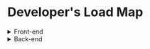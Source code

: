 # Developer's Load Map

<details>
<summary>Front-end</summary>
<div markdown="1">

> ***Learn the basics***
 - `HTML` : Hyper Text Markup Language, 웹 문서를 만들기 위해 사용하는 기본적인 웹 언어.
 - `CSS` : Cascading Style Sheets, 웹 문서의 전반적인 스타일을 미리 저장해 둔 스타일 시트.
 - `Javascript` : 객체지향 스크립트 언어, 크로스 플랫폼으로 **웹페이지의 동작** 을 담당
    - `JQuery` : HTML의 클라이언트 사이드 조작을 단순화 하게끔 설계된 **Javascript 라이브러리**.
  
   ___위 3개(HTML, CSS, Javascript)가 웹사이트의 3가지 요소가 웹사이트 3대 구성 요소.___
  >>>
> ***Getting Deeper (1)***
 - `JavaScript`
     - `ES6` : ECMA Script 6, 자바스크립트 언어의 표준입니다.
     - Task Runners
        - `npm scripts` : npm 사용시 필요한 스크립트
         - `gulp` : (걸프)는 Fractal Innovations과 깃허브 오픈 소스 커뮤니티의 ***오픈 소스 자바스크립트 툴킷***으로, **프론트엔드 웹 개발의 스트리밍 빌드 시스템로 사용된다.Node.js와 npm 기반의 태스크 러너**이며, 소형화, 연결(concatenation), 캐시 버스팅(cache busting), 유닛 테스트, 린팅, 최적화 등 웹 개발에 수반되는 시간 소모적이고 반복되는 태스크들을 자동화하기 위해 사용된다.
         - `Grunt` : 축소화, 컴파일, 유닛 테스트, 린트 등 주기적인 태스크들을 자동으로 수행하기 위해 사용되는 도구로서 **자바스크립트 태스크 러너**
     - Package Manager
         - `Yarn` : 하둡, 자바스크립트 패키지 매니저, npm의 핵심 이슈(보안성? 안정성?)을 해결하기위해 나옴.
         - `npm` : (Node Package Manager)은 자바스크립트 프로그래밍 언어를 위한 패키지 관리자이다. 
     - Choose a Framework
         - `Angular` :  구글의 앵귤러 팀과 개인 및 기업 공동체에 의해 주도되는 타입스크립트 기반 오픈 소스 프론트엔드 웹 애플리케이션 프레임워크이다.
         - `React` : 자바스크립트 라이브러리의 하나로서[2] 사용자 인터페이스를 만들기 위해 사용된다. 페이스북과 개별 개발자 및 기업들 공동체에 의해 유지보수된다
             - `Flux` :  Facebook에서 클라이언트-사이드 웹 어플리케이션을 만들기 위해 사용하는 어플리케이션 아키텍쳐다. 단방향 데이터 흐름을 활용해 뷰 컴포넌트를 구성하는 React를 보완하는 역할을 한다.
             - `Redux` : 가장 **사용률이 높은 상태관리 라이브러리** 입니다. 리덕스를 사용하면, 여러분이 만들게 될 컴포넌트들의 상태 관련 로직들을 다른 파일들로 분리시켜서 더욱 효율적으로 관리 할 수 있습니다. 
             - `Mobx` : 인기있는 **리액트 상태 관리 라이브러리** 입니다. 
         - `Vue.js` : Vue.js(간단히 Vue + 뷰 View)는 웹 애플리케이션의 사용자 인터페이스를 만들기 위해 사용하는 **오픈 소스 프로그레시브 자바스크립트 프레임워크** 
         - `Ember JS` : **모델-뷰-뷰모델(MVV) 패턴**에 기반을 둔 **오픈 소스 자바스크립트 웹 프레임워크**
         - `preact` : **표현 능력이 엄청난** 프레임워크, 리엑트의 **1/10** 크기
         - `Inferno` : 클라이언트 서버 두 파트 모두 고성능 유저 인터페이스를 구축하기 위한 빠르고 반응 좋은 라이브러리   
     - Testing
         - `Jest` : Jest는 **페이스북**에서 만들어서 React와 더불어 많은 자바스크립트 개발자들로 부터 좋은 반응을 얻고 있는 **테스팅 라이브러리** 
         - `Mocha` : 테스트 러너를 지원하는 테스트 프레임워크
         - `Jasmine` : JavaScript 용 **오픈 소스 테스트 프레임 워크**. 
     - Module Loader/Builder
         - `Webpack` : **오픈 소스 자바스크립트 모듈 번들러**이다. 주로 자바스크립트를 위한 모듈 번들러이지만 호환 플러그인을 포함하는 경우 HTML, CSS, 심지어는 이미지와 같은 프론트엔드 자산들을 변환할 수 있다
         - `rollup` : **자바 스크립트 모듈 번들러** ㅃ로 작은 코드를 라이브러리 또는 응용 프로그램과 같이 더 크고 복잡한 코드로 컴파일 가능
         - `RequireJs / AMD`
         - `Browserify`
     - `TypeScript` : 컴파일 언어, 정적 타입 언어, 링킹 과정이 생략되어 있다. 자바스크립트의 슈퍼셋인 오픈소스 프로그래밍 언어이다. 마이크로소프트에서 개발, 유지하고 있으며 엄격한 문법을 지원한다. C#의 리드 아키텍트이자 델파이, 터보 파스칼의 창시자인 Anders Hejlsberg가 개발에 참여한다
     - `Flow`
- `CSS`
    - `Responsive Web` (즉각 반응 웹)
    - Choose Framework
        - `Foundation` : 반응이 빠른 프론트 엔드 프레임 워크. 활자체, 양식, 단추, 탐색 및 기타 인터페이스 요소는 물론 자바 스크립트 확장이 제공하는 선택적 기능을 포함 하여 반응 그리드 및 HTML 및 CSS UI 구성 요소, 템플릿 및 코드 스 니펫을 제공 합니다. Foundation 은 ZURB가 관리하며 오픈 소스 프로젝트
        - `Bootstrap` : 웹사이트를 쉽게 만들 수 있게 도와주는 HTML, CSS, JS 프레임워크
        - `Materialize CSS` : CSS, JavaScript 및 HTML로 작성된 UI 구성 요소 라이브러리
        - `Semantic UI` : 웹페이지를 구축할 때 사용하는 라이브러리입니다. 여러 기능성을 가지고 있고, 매우 세련된 기본 디자인을 가지고 있기 때문에 웹페이지 구축에 큰 도움을 줍니다. 
     - Preprocessors(전처리 장치)
        - `Sass` : Sass(syntactically awesome stylesheets, 사스)는 햄튼 캐틀린이 설계하고 나탈리 바이첸바움이 개발한 스타일시트 언어,  종속형 시트(CSS)로 해석 및 컴파일되는 스크립트 언어
        - `Less` : (Leaner Style Sheets, LESS, 레스)는 종속형 시트(CSS)로 컴파일한 다음 클라이언트 사이드나 서버 사이드에서 실행할 수 있는 동적 전처리기 스타일시트 언어이다.  Alexis Sellier가 설계한 Less는 Sass의 영향을 받았음.
        - `Stylus` : 종속형 시트(CSS)로 컴파일되는 동적 스타일시트 전처리기 언어이다. 설계는 Sass와 LESS의 영향을 받았다. 4번째로 많이 쓰이는 CSS 전치리기 문법으로 간주된다. TJ Holowaychuk( Node.js의 이전 프로그래머이자 루나(Luna) 언어의 개발자 )에 의해 개발되었다. JADE와 Node.js로 작성되었다.
        - `PostCSS` : **일상적인 CSS 동작을 자동화하기 위해 자바스크립트 기반 플러그인을 사용하는 소프트웨어 개발 도구** 이다. 이 도구는 위키백과, 페이스북, 깃허브의 코드를 개발하기 위해 사용되어 왔다. PostCSS는 npm 사용자들 간에 가장 선호되는 CSS 도구이다. Evil Martians의 프론트엔드 작업에서 아이디어를 가져와 Andrey Sitnik에 의해 설계됨.


> ***Getting Deeper (2)***

 - `CSS`

    - Methodologles : css 아키텍처
       - `SUITCSS`
       - `BEM`
      - `OOCSS`
      - `SMACSS`
      - `Systematic CSS`
      - `Dive Deep CSS3` : https://estelle.github.io/cssdeepdive/#slide1
 - `SVG`
   - `D3` : D3 또는 Data-Driven Documents)는 웹브라우저 상에서 동적이고 인터렉티브한 정보시각화를 구현하기 위한 자바스크립트 라이브러리
 - `Javascript`
   - `Design Patterns` : 객체 지향 프로그래밍 설계를 할 때 자주 발생하는 문제들을 피하기 위해 사용되는 패턴.
        <details>
        <summary>종류</summary>
        <div markdown="1">

        1. `반복자 (Iterator)` : 내부 표현부를 노출하지 않고 어떤 객체 집합에 속한 원소들을 순차적으로 접근할 수 있는 방법을 제공하는 패턴이다.
        2. `적응자(Adapter)` : 클래스의 인터페이스를 사용자가 기대하는 다른 인터페이스로 변환하는 태펀으로, 호환성이 없는 인터페이스 때문에 함께 동작할 수 없는 클래들이 함께 작동하도록 한다.
        3. `템플릿 메소드 (Template Method)` : 객체의 연산에는 알고리즘의 뼈대만을 정의하고 각 단계에서 수행할 구체적 처리는 서브클래스 쪽으로 미루는 패턴이다. 알고리즘의 구조 자체는 그대로 놔둔 채 알고리즘 각 단계의 처리를 서브클래스에서 재정의할 수 있게 한다.
        4. `팩토리 메서드 (Factory Method)` : 객체를 생성하는 인터페이스는 미리 정의하되, 인스턴스를 만들 클래스의 결정은 서브클래스 쪽에서 내리는 패턴이다. 팩토리 메소드 패턴에서는 클래스의 인스턴스를 만드는 시점을 서브클래스로 미룬다.
        5. `단일체 (Singleton)` : 어떤 클래스의 인스턴스는 오직 하나임을 보장하며, 이 인스턴스에 접근할 수 있는 전역적인 접촉점을 제공하는 패턴이다.
        6. `원형(Prototype)` : 생성할 객체의 종류를 명세화하는 데에 원형이 되는 예시물을 이용하고, 그 원형을 복사함으로써 새로운 객체를 생성하는 패턴이다
        7. `빌더(Builder)` : 복합 객체의 생성 과정과 표현 방법을 분리하여 동일한 생성 절차에서 서로 다른 표현 결과를 만들 수 있게 하는 패턴
        8. `추상 팩토리(Abstract Factory)` : 구체적인 클래스를 지정하지 않고 관련성을 갖는 객체들의 집합을 생성하거나 서로 독립적인 객체들의 집합을 생성할 수 있는 인터페이스를 제공하는 패턴
        9. 가교(Bridge) : 구현부에서 추상층을 분리하여 각자 독립적으로 변형할 수 있게 하는 패턴
        10. `전략 (Strategy)` : 동일 계열의 알고리즘군을 정의하고, 각각의 알고리즘을 캡슐화하며, 이들을 상호교환이 가능하도 록 만드는 패턴이다. 알고리즘을 사용하는 사용자와 상관없이 독립적으로 알고리즘을 다양하게 변경할 수 있게 한다.
        11. `복합체(Composite)` : 객체들의 관계를 트리 구조로 구성하여 부분-전체 계층을 표현하는 패턴으로 사용자가 단일 객체와 복합 객체 모두 동일하게 다루도록 한다
        12. `장식자(Decorator)` : 주어진 상황 및 용도에 따라 어떤 객체에 책임을 덧붙이는 패턴으로, 기능 확장이 필요할 때 서브클래싱 대신 쓸 수 있는 유연한 대안이 될 수 있다.
        13. `방문자 (Visitor)` : 객체 구조를 이루는 원소에 대해 수행할 연산을 표현하는 패턴으로, 연산을 적용할 원소의 클래스를 변경하지 않고도 새로운 연산을 정의할 수 있게 한다
        14. `책임 연쇄(Chain of Responsibility)` : 요청을 처리할 수 있는 기회를 하나 이상의 객체에 부여하여 요청을 보내는 객체와 그 요청을 받는 객체 사이의 결합을 피하는 패턴, 요청을 받을 수 있는 객체를 연쇄적으로 묶고, 실제 요청을 처리한 객체를 만날 때까지 객체 고리를 따라서 요청을 전달한다.
        15. `퍼사드 (Facade)` : 서브시스템에 있는 인터페이스 집합에 대해서 하나의 통합된 인터페이스를 제공하는 패턴으로, 서브시스템을 좀더 사용하기 편하게 만드는 상위 수준의 인터페이스를 정의한다.
        16. `중재자 (Mediator)` : 한 집합에 속해있는 객체들의 상호작용을 캡슐화하는 객체를 정의하는 패턴이다, 객체들이 직접 서로를 참조하지 않도록 함으로써 객체들 사이의 소결합(loose coupling)을 촉진시키며, 개발자가 객체들의 상호작용을 독립적으로 다양화시킬 수 있게 만든다.
        17. `감시자 (Observer)` : 객체 사이에 일 대 다의 의존 관계를 정의해 두어, 어떤 객체의 상태가 변할 때 그 객체에 의존성을 가진 다른 객체들이 그 변화를 통지받고 자동으로 갱신될 수 있게 만드는 패턴이다.
        18. `메멘토 (Memento)` : 캡슐화를 위배하지 않는 채 어떤 객체의 내부 상태를 잡아내고 신체화시켜, 이후에 해당 객체가 그 상태로 다시 되돌아올 수 있도록 하는 패턴이다.
        19. `상태 (State)` : 객체의 내부 상태에 따라 스스로 행동을 변경할 수 있게끔 허가하는 패턴으로, 이렇게 하면 객체는 마치 자신의 클래스를 바꾸는 것 처럼 보인다.
        20. `플라이급 (Flyweight)` : 크기가 작은객체가 여러개 있을 때, 공유를 통해 이들을 효율적으로 지원하는 패턴이다.
        21. `프록시 (Proxy)` : 어떤 다른 객체로 접근하는 것을 통제하기 위해서 그 객체의 대리자(surrogate), 또는 자리채움자(placeholder)를 제공하는 패턴이다.
        22. `명령(Command)` : 요청을 객체의 형태로 캡슐화하여, 서로 요청이 다른 사용자의 매개변수화, 요청 저장 또는 로깅, 그리고 여난의 취소를 지원하게 만드는 패턴
        23. `해석자 (Interpreter)` : 주어진 언어에 대해, 그 언어의 문법을 위한 표현 수단을 정의하고, 이와 아울러 그 표현 수단을 사용하여 해당 언어로 작성된 문장을 해석하는 해석기를 정의하는 패턴이다



        출처: https://88240.tistory.com/227 [shaking blog]

        </div>
        </details>



    - `Regex` : 정규식, https://developer.mozilla.org/ko/docs/Web/JavaScript/Guide/%EC%A0%95%EA%B7%9C%EC%8B%9D
    - `GOF Design Patterns`: GoF(Gang of Fout)라 불리는 사람들, 에리히 감마(Erich Gamma), 리차드 헬름(Richard Helm), 랄프 존슨(Ralph Johnson), 존 블리시디스(John Vissides)
소프트웨어 개발 영역에서 디자인 패턴을 구체화하고 체계화한 사람들
23가지의 디자인 패턴을 정리하고 각각의 디자인 패턴을 생성(Creational), 구조(Structural), 행위(Behavioral) 3가지로 분류했다.
Creational Pattern
객체를 생성하는데 관련된 패턴들
객체가 생성되는 과정의 유연성을 높이고 코드의 유지를 쉽게 함
Structural Pattern
프로그램 구조에 관련된 패턴들
프로그램 내의 자료구조나 인터페이스 구조 등 프로그램의 구조를 설계하는데 활용할 수 있는 패턴들
Behavioral Pattern
반복적으로 사용되는 객체들의 상호작용을 패턴화 해놓은 것들
    - `Learn different testing techniques` : https://www.leaseweb.com/labs/2013/12/testing-techniques-better-manual-testing/

</div>
</details>

<details>
<summary>Back-end</summary>
<div markdown="1">

 - `Ruby` : 루비는 **마츠모토 유키히로** 가 개발한 **동적 객체 지향 스크립트 프로그래밍 언어** 루비는 **순수 객체 지향 언어** 라, 정수나 문자열 등을 포함한 데이터 형식 등 모든 것이 객체임
	- Package Manager
		- `RubyGems` : 루비 프로그래머는 gem을 **이용해서 간단하게 원하는 프로그램을 설치할 수** 있으며, 자신이 개발한 프로그램을 간단하게 배포할 수 있다, 루비에서 지원하는 **패키지 시스템( =라이브러리)**, cf) node에서 사용하는 npm과 유사
	- Framework
		- `Sinatra` :  최소한의 노력으로 루비 기반 웹 애플리케이션을 신속하게 만들 수 있게 해 주는 DSL(도메인 특화 언어))
		- `Ruby on Rails` :  루비로 작성된 MVC 패턴을 이용하는 오픈 소스 웹 프레임워크이다. 줄여서 레일즈라 불리기도 함
	- Testing
		- `RSpec` : Ruby 코드를 테스트하기 위해 Ruby 로 작성된  **도메인 특정 언어(DSL) 테스트 도구** 
	- `ByeBug`
	


	- Package Manager
		- `Pip` :  파이썬으로 작성된 패키지 소프트웨어를 설치 · 관리하는 **패키지 관리 시스템** 이다. Python Package Index (PyPI)에서 많은 파이썬 패키지를 찾을 수 있다
	- Framework - Sync
		- `Pyramid` :  작고 빠르고 개방적이며 **오픈 소스 Python 웹 프레임 워크**
		- `Flask` : 파이썬으로 작성된 **마이크로 웹 프레임워크** 의 하나로, Werkzeug 툴킷과 Jinja2 템플릿 엔진에 기반을 둔다. BSD 라이선스이다.
		- `Django` : 파이썬으로 작성된 **오픈 소스 웹 애플리케이션 프레임워크** 로, 모델-뷰-컨트롤러(MVC) 패턴을 따르고 있다. 
	- Testing
		- `doctest` : Python 프로그래밍 언어의 표준 라이브러리에 포함 된 **모듈** 로, *표준 파이썬 인터프리터 쉘의 출력을 기반으로 테스트를 쉽게 생성*하고 문서 문자열에 잘라 붙여 넣을 수 있습니다.
		- `py.test` : pytest는 더 나은 프로그램을 작성하는 데 도움이되는 완성 된 완전한 기능을 갖춘 Python 테스트 도구입니다.
		- `unittest / pyUnit` : Python에 포함된 다양한 테스트를 자동화할 수 있는 기능이 포함되어 있는 **표준 라이브러리**
	- Async
		- `Tornado` :  작성된 확장 성 있고 비 차단 웹 서버 및 웹 응용 프로그램 프레임 워크 입니다 . [2] FriendFeed 에서 사용하기 위해 개발되었습니다
		- `gevent` : libev(이벤트 루프를 기반으로하는 비동기 I / O를 지원하는 다중 플랫폼 C 라이브러리)기반의 동시성 **라이브러리** 입니다. gevent는 동시성과 네트워크 관련 작업들을 위한 다양한 API를 제공
		- `aiohttp` : Python 3.4부터 표준 라이브러리로 추가된 asyncio (PEP3156) 를 위한 HTTP **서버/클라이언트 프레임워크** 이다
		

- 번외
	- 미들웨어 : 양 쪽을 연결하여 데이터를 주고 받을 수 있도록 중간에서 매개 역할을 하는 소프트웨어, 네트워크를 통해서 연결된 여러 개의 컴퓨터에 있는 많은 프로세스들에게 어떤 서비스를 사용할 수 있도록 연결해 주는 소프트웨어를 말한다. 3계층 클라이언트/서버 구조에서 미들웨어가 존재한다. 웹 브라우저에서 데이터베이스로부터 데이터를 저장하거나 읽어올 수 있게 중간에 미들웨어가 존재하게 된다.
	- TDD(Test Driven development)란 매우 짧은 개발 사이클을 반복하는 소프트웨어 개발 프로세스 중 하나입니다. JUnit(Java), pyUnit(python), qUnit(javascript) 
	- BDD는 함수 단위 테스트를 권장하지 않고 시나리오를 기반으로 테스트 케이스를 작성합니다. 이 시나리오는 개발자가 아닌 사람이 봐도 이해할 수 있을 정도의 수준입니다.
	- 마이크로프레임워크 : 작은 웹애플리케이션 프레임워크, 기업용 풀스택 프레임워크에 대비되는 개념
		- PHP 마이크로프레임워크 : [자세한 내용](https://www.coovil.net/php-rank-best10-2018/)
			- Bulletphp
			- Slim
			- Silex
		- Python 마이크로프레임워크
			- Flask
		- Ruby 마이크로프레임워크
			- Camping
			- Grape
			- Sinatra
		- Scala용
			- Scalatra

- `Node.js`
	- Package Manager
		- `npm` : Node Package Manager,  자바스크립트 프로그래밍 언어를 위한 **패키지 관리자** 이다.
		- `Yarn` : 하둡, **자바스크립트 패키지 매니저**, npm의 핵심 이슈(보안성? 안정성?)을 해결하기위해 나옴
	- Framework
		- `Express` : `Express.js` , 또는 간단히 `익스프레스(Express)`는 Node.js를 위한 웹 프레임워크의 하나로, MIT 허가서로 라이선스되는 자유-오픈 소스 소프트웨어로 출시되었다. 웹 애플리케이션, API 개발을 위해 설계되었다.[1] Node.js의 사실상의 **표준 서버 프레임워크** 로 불리고 있다
		- `hapi` : Hapi는 *크고 복잡한 어플리케이션에 특성화* 되어 있다. 보일러플레이트로 작성해야 할 코드가 많아서 작은 웹앱에서는 쓰기 불편하고, 예제 및 hapi로 작성된 오픈소스 앱도 적다. 이 프레임워크를 선택하면 개발자가 직접 작성해야 할 부분이 더 많을 것이다
		- `Koa` : 메모리를 덜먹고 표현력이 좋다. 다른 프레임워크에 비해 미들웨어 작성이 쉽다. 기본적으로 뼈대 프레임워크라서 제공되는 미들웨어와 함께 사용해야만 하는 Express와 Hapi와 달리, 개발자가 필요한 미들웨어만 구성해 사용할 수 있다. ES6를 도입하고 있어 ES6 제너레이터를 사용할 수 있다.
		- `Sails.js` : Node.js 환경에서 개발 된 MVC ( Model-View-Controller ) 웹 응용 프로그램 프레임 워크 이며 MIT 라이센스에 따라 무료 및 오픈 소스 소프트웨어 로 출시 된 맞춤형 엔터프라이즈 급 Node.js 웹 응용 프로그램 및 API를 쉽게 만들 수 있도록 설계되었습니다
		
	- Testing
		- `Jest` : 페이스북에 만든 테스트 프레임워크이다. 빠르게 설치하고, 테스트하기에는 좋은 것 같음
		- `Mocha` : 모카는 브라우저 지원, 비동기 테스트, 테스트 커버리지 보고서 및 모든 어설 션 라이브러리의 사용을 특징으로하는 Node.js 프로그램 용 JavaScript 테스트 프레임 워크
		- `Jasmine` : JavaScript 용 오픈 소스 테스트 프레임 워크입니다. 자바 스크립트 기반 플랫폼에서 실행되고, 애플리케이션이나 IDE에 침투하지 않으며, 읽기 쉬운 구문을 사용
		- `Chai` : Assertion Library, 
			- assert : 기본적으로 node에서 제공하는 Assert라이브러리와 유사합니다.
			- expect : BDD 스타일로 제공되는 인터페이스 중 하나로 공식 문서에서는 natural longuage처럼 chaining을 제공하여 코드를 작성할 수 있게 해준다고 합니다. 잠시 후 예제 코드로 살펴보겠습니다.
			- should : BDD 스타일로 제공되는 인터페이스 중 나머지 하나로 expect 인터페이스와 마찬가지로 chainging을 통한 API를 제공합니다.
		- `Should.js` : node.js에서 사용할 수 있는 표현적이고 가독성있으며 **테스트 프레임워크에 의존적이지 않은 단언문(assertion) 라이브러리** 입니다. 객체의 행동을 enumerable않은 단일 getter를 통해 Object를 prototype 확장해서 제공하고 있습니다.


- `Php7`
	- Package Manager
		- `Composer` :  PHP 소프트웨어와 필요 라이브러리의 의존성을 관리하기 위한 표준 포맷을 제공하는 PHP 프로그래밍 언어의 **패키지 관리자**
	- Framework
		- `Laravel` : **자유, 오픈 소스 PHP 웹 프레임워크의 하나**로, 테일러 오트웰이 개발하였으며 모델-뷰-컨트롤러 아키텍처 패턴을 따라 웹 애플리케이션을 개발하기 위해 고안됨
		- `Symfony` :  **PHP 웹 프레임워크의 하나** 로서 재사용 가능한 PHP 구성 요소/라이브러리들의 모임이다. 심포니는 2005년 10월 18일 자유 소프트웨어로 출시되었으며 MIT 허가서에 의거하여 출시됨.
			`Slim` : 간단하면서도 강력한 웹 응용 프로그램 및 API를 빠르게 작성할 수있는 **PHP 마이크로 프레임 워크**
			`Lumen` : Laravel에서 발표한 경량 프레임워크, symfony2 기반인 silex보다 1.9배 빠르다고 하는데 문법적으로는 Silm과 상당히 유사한 느낌도 듬.
			`Silex` : **PHP 마이크로프레임워크** , Symfony + Twig(템플릿 엔진) + 독트린(DB추상화) 컴포넌트 기반, PHP 버전 5.3.9 이상 필요, MIT 라이선스
	- Testing
		- `PhpUnit` : PHP 언어용 **단위테스트 프레임워크**, 첫 릴리즈: 2004년
		- `Phpspec` : PHP 언어에 작은 "specs"를 작성하여 응용 프로그램 의 내부 동작 을 설명하는 데 도움
		- `Codeception` : 테스트 도구, 부호단위 테스트, 코드 기능 테스트, 교약 수용 테스트 지원
			`Mockery` : PHPUnit, PHPSpec 또는 다른 테스트 프레임 워크를 이용한 단위 테스트에 사용되는 간단하면서도 유연한 PHP mock **객체 프레임 워크**
	- Debugger / Profiler
		- `xDebug` : 디버깅 및 프로파일 링 기능을 제공하는 **PHP 확장 모듈** 입니다. DBGp 디버깅 프로토콜을 사용
		- `XHProf` : **경량의 계층 적 및 계측 기반 프로파일러** 입니다. 데이터 수집 단계에서 프로그램의 동적 콜 그래프에서 호의 개수와 포괄적 인 메트릭을 추적
		- `New Relic` : 실시간으로 웹 및 모바일 애플리케이션을 모니터링 사용자 정의에 대한 지원 - 임의의 데이터를 수집하는 플러그인
		- `Blackfire` : 성능 관리 솔루션 . Blackfire는 개발, 테스트, 스테이징 및 프로덕션 중 애플리케이션의 수명주기 중 어느 단계에서나 성능을 프로파일 링, 테스트, 디버그 및 최적화 가능
	
- `C#` : 마이크로소프트에서 개발한 객체 지향 프로그래밍 언어,  C++와 자바의 문법과 비슷한 문법
	- `.Net` : 개발한 윈도우 프로그램 개발 및 실행 환경이다. 네트워크 작업, 인터페이스 등의 많은 작업을 캡슐화하였고, 공통 언어 런타임(Common Language Runtime)(CLR)이라는 이름의 가상 머신 위에서 작동
- `Java` :  썬 마이크로시스템즈의 제임스 고슬링(James Gosling)과 다른 연구원들이 개발한 객체 지향적 프로그래밍 언어
	- `Gradle` :  **Groovy**를 이용한 빌드 자동화 시스템이다. Groovy와 유사한 도메인 언어를 채용하였으며, 현재 안드로이드 앱을 만드는데 필요한 **안드로이드 스튜디오의 공식 빌드 시스템**
	- `Spring` : 자바 플랫폼을 위한 **오픈소스 애플리케이션 프레임워크**로서 간단히 스프링(Spring)이라고도 불린다. *동적인 웹 사이트를 개발하기 위한 여러 가지 서비스를 제공* 하고 있다. 대한민국 공공기관의 웹 서비스 개발 시 사용을 권장하고 있는 *전자정부 표준프레임워크의 기반* 기술로서 쓰이고 
	- `Play` : **모델-뷰-컨트롤러(MVC) 아키텍처 패턴**을 준수하는 오픈 소스 웹 **프레임워크**이다. 스칼라로 작성되었으며 JVM 바이트코드(예: 자바)로 컴파일된 다른 프로그래밍 언어로부터 사용 가능
- `Go` 2009년 구글이 개발한 프로그래밍 언어이다. 가비지 컬렉션 기능이 있고, 병행성(concurrent)을 잘 지원하는 컴파일 언어다.


- `Web Server`
	- `Caddy` : Caddy 웹 서버로 명확 해지며, Go로 작성된 대부분 공개 소스 인 HTTP/2 지원 **웹 서버** 입니다. HTTP 기능을 위해 Go 표준 라이브러리를 사용합니다. Caddy의 가장 주목할만한 기능 중 하나는 기본적으로 HTTPS를 활성화하는 것
	- `Apache` : 아파치 **HTTP** 서버(영어: Apache HTTP Server)는 아파치 소프트웨어 재단에서 관리하는 **HTTP 웹 서버**이다. BSD, 리눅스 등 유닉스 계열 뿐 아니라 마이크로소프트 윈도우나 노벨 넷웨어 같은 기종에서도 운용할 수 있다.
	- `Nginx` : Nginx는 **웹 서버 소프트웨어** 로, 가벼움과 높은 성능을 목표로 한다. 웹 서버, 리버스 프록시 및 메일 프록시 기능을 가짐.
- `RESTful APIs` : REST 기반으로 서비스 API를 구현한 것, 최근 OpenAPI(누구나 사용할 수 있도록 공개된 API: 구글 맵, 공공 데이터 등), 마이크로 서비스(하나의 큰 애플리케이션을 여러 개의 작은 애플리케이션으로 쪼개어 변경과 조합이 가능하도록 만든 아키텍처) 등을 제공하는 업체 대부분은 REST API를 제공한다.
- `Read about MVC`
- `Authentication`
	- `JSON Web Token(JWT)` :  웹표준 (RFC 7519) 으로서 두 개체에서 JSON 객체를 사용하여 가볍고 자가수용적인 (self-contained) 방식으로 정보를 안전성 있게 전달해줍니다.
	- `OAuth 2.0` : **외부 서비스(third-party application)의 인증 및 권한부여를 관리하는 범용 프레임워크** 입니다. OAuth 기반 서비스의 API를 호출을 할 때에는, HTTP 헤더에 `access token`을 포함하여 요청을 보내게 됩니다. 서비스는 `access token`을 검사하면서 이 요청이 유효한지 판단하여 적절한 결과를 응답
- `SOLID`

 |두문자|약어|개념| 
 |:---:|:---:|:---:| 
 | S |SRP|`단일 책임 원칙 (Single responsibility principle)` 한 클래스는 하나의 책임만 가져야 한다.| 
 | O |OCP|`개방-폐쇄 원칙 (Open/closed principle)`    “소프트웨어 요소는 확장에는 열려 있으나 변경에는 닫혀 있어야 한다.”|
 |L|LSP|`리스코프 치환 원칙 (Liskov substitution principle)` “프로그램의 객체는 프로그램의 정확성을 깨뜨리지 않으면서 하위 타입의 인스턴스로 바꿀 수 있어야 한다.” 계약에 의한 설계를 참고하라.|
 |I|ISP|`인터페이스 분리 원칙 (Interface segregation principle)`“특정 클라이언트를 위한 인터페이스 여러 개가 범용 인터페이스 하나보다 낫다.”|
 |D|DIP|`의존관계 역전 원칙 (Dependency inversion principle)` 프로그래머는 “추상화에 의존해야지, 구체화에 의존하면 안된다.” 의존성 주입은 이 원칙을 따르는 방법 중 하나다.|

- `YAGNI` : ***You aren't gonna need it : 그건 필요하지 않을거다***  
	> - 당장 필요하지 않은 것은 미리 구현하지 말자
	> - 실제로 코드가 필요하기 전까지는 해당 코드를 작성하지 말자
	> - "기능이 실제로 필요하기 전까지는 추가하지 않는 것이 좋다"라는 익스트림 프로그래밍 원칙
	> - 나중에 쓰일 것 같다는 예측에 따라 만든 것은 실제로는 10% 정도 밖에 쓰이지 않음
	> - 필요 이상의 기능을 추가하면 설계가 복잡해짐
	> - 인력은 한정적이므로 현실적 문제에 집중해야 함
	> - 코드를 빨리 구현하려면 코드를 적게 써라. 오류를 줄이려면 코드를 적게 써라.
 - `KISS`  
	 ***“Keep it small and simple.”***  
	 ***“Keep it short and simple.”***  
	 ***“Keep it simple, stupid.”***  
	 위 문장의 첫글자만 따서 만든 약어로, KISS 원칙이란 디자인에서 간단하고 알기 쉽게 만드는 편이 좋다는 원리를 말한다. 1960년에 미국 해군이 고안한 디자인 원리.
 
 
  `etc`
- `Security` : 보안...
- `GraphQL` :  **페이스북** 이 2012년에 개발하여 2015년에 공개적으로 발표된 **데이터 질의어** 이다. 그래프QL은 REST 및 부속 웹서비스 아키텍쳐를 대체할 수 있다. 클라이언트는 필요한 데이터의 구조를 지정할 수 있으며, 서버는 정확히 동일한 구조로 데이터를 반환한다. 그래프QL은 사용자가 어떤 데이터가 필요한 지 명시할 수 있게 해 주는 강타입 언어
- `Docker` 리눅스의 응용 프로그램들을 소프트웨어 컨테이너 안에 배치시키는 일을 자동화하는 오픈 소스 프로젝트


- Storage
	- Caching
		- `Memcached`  
			> - 메모리 객체 캐싱 시스템  
			> - 범용 분산형 메모리 캐시 시스템
			> - 주요용도: 데이터와 객체를 메모리에 캐시하여 DB사용을 줄여 웹사이트 속도를 빠르게 함
			> - "애플리케이션 -- memcached(고속) -- DB(저속)" 순으로 배치
			> - 신규 데이터 들어오면 예전 데이터를 사용빈도 낮은 것부터 삭제(LRU 방식)
			> - 기본포트: 11211
		- `Redis`
			> - 오픈소스 인메모리 키-값 저장소
			> - 데이터베이스, 캐시, 메세지 브로커 등으로 사용됨
			> - 지원언어: C, Go, Java, Nodejs, Lua, PHP, Python, R, Ruby 등 다수
	- Relational Databases
		- `Oracle`
			> - 오라클에서 만든 DB[1]
			> - 관계형DBMS의 하나
		- `PostgreSQL`
			> - 객체-관계형 DBMS
			> - 오픈 소스, BSD 라이센스
			> - 주요 운영체제에서 동작 (Linux, Unix(AIX, BSD, HP-UX, SGI IRIX, Mac OS X, Solaris, Tru64) Windows)
			> - 문자, 이미지, 소리, 비디오 등을 지원함
			> - 다양한 프로그래밍 인터페이스 지원 (C, C++, Java, Perl, Python, Ruby, Tcl)
			> - 기본포트: 5432
		- `MariaDB`
			> - MariaDB는 오픈 소스의 관계형 데이터베이스 관리 시스템
			> - MySQL과 동일한 소스 코드를 기반
			> - GPL v2 라이선스를 따름
			> - 오라클 소유의 현재 불확실한 MySQL의 라이선스 상태에 반발하여 만들어짐
		- `MySQL`
			> - 세계에서 가장 많이 쓰이는 오픈 소스의 관계형 데이터베이스 관리 시스템
			> - **다중 스레드, 다중 사용자, 구조질의어** 형식의 데이터베이스 관리 시스템
			> - **오라클** 이 관리 및 지원하고 있으며, Qt처럼 이중 라이선스가 적용
		- `MSSQL`
			> - 마이크로소프트 SQL 서버(영어: Microsoft SQL Server)
			> - 마이크로소프트가 1989년 사이베이스(Sybase)를 기반으로 **개발한 관계형 데이터베이스**이다.
	- NoSQL DataBases :  단순 검색 및 추가 작업을 위한 매우 최적화된 키 값 저장 공간으로, 레이턴시와 스루풋과 관련하여 상당한 성능 이익을 내는 것이 목적
		- `Redis` : 빠른 오픈 소스 인 메모리 키 값 데이터 구조 스토어이다. Redis는 다양한 인 메모리 데이터 구조 집합을 제공하므로 다양한 사용자 정의 애플리케이션을 진짜 손쉽게 생성할 수 있다
		- `MongoDB` : 도큐먼트 지향 데이터 베이스, 기본적으로 bson데이터구조(Json과 비슷한 구조)
		- `Cassandra` : 자유-오픈 소스 분산형 NoSQL 데이터베이스 관리 시스템의 하나로, 단일 장애점 없이 고성능을 제공하면서 수많은 서버 간의 대용량의 데이터를 관리하기 위해 설계
		- `RethinkDB` :  무료 오픈 소스 분산 문서 지향 데이터베이스입니다. 데이터베이스는 동적 스키마가있는 JSON 문서를 저장하며 쿼리 결과에 대한 실시간 업데이트를 응용 프로그램에 쉽게 적용 할 수 있도록 설계
		- `Couchbase` : 유연한 JSON 모델로 고정 데이터베이스 스키마의 제약 없이 쉽게 애플리케이션을 수정할 수 있으며, submilisecond 의 초고속 데이터 입출력 처리의 높은 성능을 보장
		
		
- `Search Engines`
	-  `Slor` : Apache Lucene 프로젝트에서 Java로 작성된 오픈 소스 엔터프라이즈 검색 플랫폼입니다. 주요 기능으로는 전체 텍스트 검색, 히트 하이라이트, 패싯 검색, 실시간 인덱싱, 동적 클러스터링, 데이터베이스 통합, NoSQL 기능 및 풍부한 문서 처리 기능
	- `Sphinx` : MySQL이 like 문으로 힘들게 데이터를 검색하는 반면, Sphinx를 사용하면 빠르고, 정확한 결과값을 내주기 때문에 사용
	- `ElasticSearch` : 루씬( 자바 언어로 이루어진 정보 검색 라이브러리 자유-오픈 소스 소프트웨어 ) 기반의 검색 엔진이다. HTTP 웹 인터페이스와 스키마에서 자유로운 JSON 문서와 함께 분산 멀티테넌트 지원 전문 검색 엔진을 제공한다. 일래스틱서치는 자바로 개발
- `GOF Design Patterns`
- `Architectural Patterns`
- `Give DDD a shot`
- `Learn different testing techniques`



</div>
</details>
